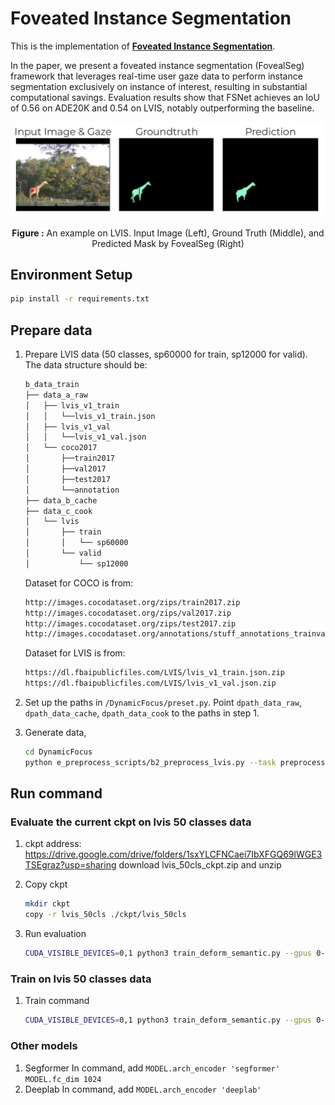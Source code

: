# Foveated Instance Segmentation
This is the implementation of [**Foveated Instance Segmentation**](https://arxiv.org/abs/2503.21854). 

In the paper, we present a foveated instance segmentation (FovealSeg) framework that leverages real-time user gaze data to perform instance segmentation exclusively on instance of interest, resulting in substantial computational savings. Evaluation results show that FSNet achieves an IoU of 0.56 on ADE20K and 0.54 on LVIS, notably outperforming the baseline. 

<p align="center">
  <img src="image/example.jpg" alt="Example Image" width="600">
</p>
<p align="center">
  <b>Figure :</b> An example on LVIS. Input Image (Left), Ground Truth (Middle), and Predicted Mask by FovealSeg (Right)
</p>

## Environment Setup
```bash
pip install -r requirements.txt
```

## Prepare data
1. Prepare LVIS data (50 classes, sp60000 for train, sp12000 for valid). The data structure should be:
    ```bash
    b_data_train
    ├── data_a_raw
    │   ├── lvis_v1_train
    │   │   └──lvis_v1_train.json
    │   ├── lvis_v1_val
    │   │   └──lvis_v1_val.json
    │   └── coco2017
    │       ├──train2017
    │       ├──val2017
    │       ├──test2017
    │       └──annotation
    ├── data_b_cache
    ├── data_c_cook
    │   └── lvis
    │       ├── train
    │       │   └── sp60000
    │       └── valid
    │           └── sp12000
    ```
    Dataset for COCO is from:
    ```bash
    http://images.cocodataset.org/zips/train2017.zip
    http://images.cocodataset.org/zips/val2017.zip
    http://images.cocodataset.org/zips/test2017.zip
    http://images.cocodataset.org/annotations/stuff_annotations_trainval2017.zip
    ```
    Dataset for LVIS is from:
    ```bash
    https://dl.fbaipublicfiles.com/LVIS/lvis_v1_train.json.zip
    https://dl.fbaipublicfiles.com/LVIS/lvis_v1_val.json.zip
    ```
2. Set up the paths in ```/DynamicFocus/preset.py```. Point ```dpath_data_raw```, ```dpath_data_cache```, ```dpath_data_cook``` to the paths in step 1.

3. Generate data, 
    ```bash
    cd DynamicFocus
    python e_preprocess_scripts/b2_preprocess_lvis.py --task preprocess --dataset_partition train valid --sample_num 60000
    ```

## Run command
### Evaluate the current ckpt on lvis 50 classes data
1. ckpt address: https://drive.google.com/drive/folders/1sxYLCFNCaei7IbXFGQ69lWGE3TSEgraz?usp=sharing
    download lvis_50cls_ckpt.zip and unzip

2. Copy ckpt
    ```bash
    mkdir ckpt
    copy -r lvis_50cls ./ckpt/lvis_50cls
    ```

3. Run evaluation
    ```bash
    CUDA_VISIBLE_DEVICES=0,1 python3 train_deform_semantic.py --gpus 0-1 --cfg config/deform.yaml TRAIN.task_input_size '(80,80)' DIR "./ckpt/lvis_50cls_hrnet" TRAIN.deform_joint_loss True VAL.no_upsample True TRAIN.num_epoch 121 TRAIN.start_epoch 120 TRAIN.eval_per_epoch 1 TRAIN.skip_train_for_eval True VAL.no_upsample True DATASET.dataset_marker_train 'sp60000' DATASET.dataset_marker_valid 'sp12000' MODEL.gaussian_radius 45 TRAIN.saliency_input_size '(80, 80)'
    ```

### Train on lvis 50 classes data
1. Train command
    ```bash
    CUDA_VISIBLE_DEVICES=0,1 python3 train_deform_semantic.py --gpus 0-1 --cfg config/deform.yaml TRAIN.task_input_size '(80,80)' DIR "./ckpt/lvis_50cls_hr_net_train" TRAIN.deform_joint_loss True VAL.no_upsample True TRAIN.num_epoch 150 TRAIN.eval_per_epoch 10 TRAIN.checkpoint_per_epoch 20 TRAIN.skip_train_for_eval False VAL.no_upsample True DATASET.dataset_marker_train 'sp60000' DATASET.dataset_marker_valid 'sp12000' MODEL.gaussian_radius 45 TRAIN.saliency_input_size '(80, 80)'
    ```

### Other models
1. Segformer
    In command, add ```MODEL.arch_encoder 'segformer' MODEL.fc_dim 1024```
2. Deeplab
    In command, add ```MODEL.arch_encoder 'deeplab'```
